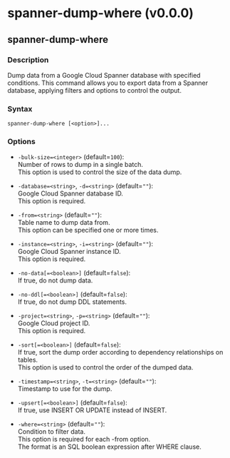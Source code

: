 # spanner-dump-where (v0.0.0)


## spanner-dump-where

### Description

Dump data from a Google Cloud Spanner database with specified conditions.
This command allows you to export data from a Spanner database, applying filters and options to control the output.

### Syntax

```shell
spanner-dump-where [<option>]...
```

### Options

* `-bulk-size=<integer>`  (default=`100`):  
  Number of rows to dump in a single batch.  
  This option is used to control the size of the data dump.  

* `-database=<string>`, `-d=<string>`  (default=`""`):  
  Google Cloud Spanner database ID.  
  This option is required.  

* `-from=<string>`  (default=`""`):  
  Table name to dump data from.  
  This option can be specified one or more times.  

* `-instance=<string>`, `-i=<string>`  (default=`""`):  
  Google Cloud Spanner instance ID.  
  This option is required.  

* `-no-data[=<boolean>]`  (default=`false`):  
  If true, do not dump data.  

* `-no-ddl[=<boolean>]`  (default=`false`):  
  If true, do not dump DDL statements.  

* `-project=<string>`, `-p=<string>`  (default=`""`):  
  Google Cloud project ID.  
  This option is required.  

* `-sort[=<boolean>]`  (default=`false`):  
  If true, sort the dump order according to dependency relationships on tables.  
  This option is used to control the order of the dumped data.  

* `-timestamp=<string>`, `-t=<string>`  (default=`""`):  
  Timestamp to use for the dump.  

* `-upsert[=<boolean>]`  (default=`false`):  
  If true, use INSERT OR UPDATE instead of INSERT.  

* `-where=<string>`  (default=`""`):  
  Condition to filter data.  
  This option is required for each -from option.  
  The format is an SQL boolean expression after WHERE clause.  




